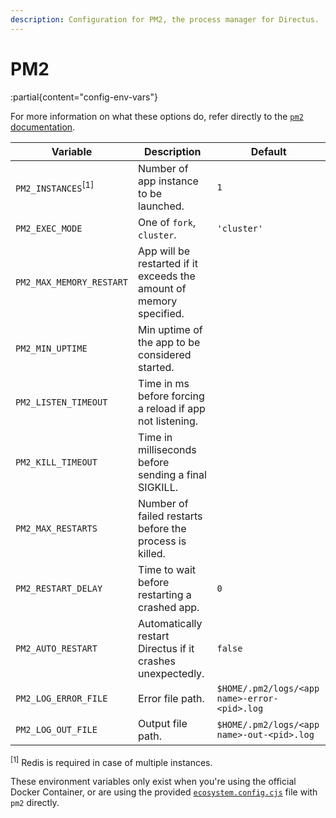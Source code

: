 ```yaml
---
description: Configuration for PM2, the process manager for Directus.
---
```


# PM2

:partial{content="config-env-vars"}

For more information on what these options do, refer directly to the [`pm2` documentation](https://pm2.keymetrics.io/docs/usage/application-declaration/).

| Variable                      | Description                                                         | Default                                      |
| ----------------------------- | ------------------------------------------------------------------- | -------------------------------------------- |
| `PM2_INSTANCES`<sup>[1]</sup> | Number of app instance to be launched.                              | `1`                                          |
| `PM2_EXEC_MODE`               | One of `fork`, `cluster`.                                           | `'cluster'`                                  |
| `PM2_MAX_MEMORY_RESTART`      | App will be restarted if it exceeds the amount of memory specified. |                                              |
| `PM2_MIN_UPTIME`              | Min uptime of the app to be considered started.                     |                                              |
| `PM2_LISTEN_TIMEOUT`          | Time in ms before forcing a reload if app not listening.            |                                              |
| `PM2_KILL_TIMEOUT`            | Time in milliseconds before sending a final SIGKILL.                |                                              |
| `PM2_MAX_RESTARTS`            | Number of failed restarts before the process is killed.             |                                              |
| `PM2_RESTART_DELAY`           | Time to wait before restarting a crashed app.                       | `0`                                          |
| `PM2_AUTO_RESTART`            | Automatically restart Directus if it crashes unexpectedly.          | `false`                                      |
| `PM2_LOG_ERROR_FILE`          | Error file path.                                                    | `$HOME/.pm2/logs/<app name>-error-<pid>.log` |
| `PM2_LOG_OUT_FILE`            | Output file path.                                                   | `$HOME/.pm2/logs/<app name>-out-<pid>.log`   |

<sup>[1]</sup> Redis is required in case of multiple instances.

These environment variables only exist when you're using the official Docker Container, or are using the provided [`ecosystem.config.cjs`](https://github.com/directus/directus/blob/main/ecosystem.config.cjs) file with `pm2` directly.

